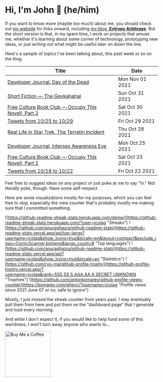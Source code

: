 # Hi, I'm John 👋 (he/him)

If you want to know more (maybe *too* much) about me, you should check out [my website](https://john.colagioia.net/) for links onward, including [my blog, **Entropy Arbitrage**](https://john.colagioia.net/blog).  But the short version is that, in my spare time, I work on projects that amuse me, whether it's learning about some corner of technology, prototyping new ideas, or just writing out what might be useful later on down the line.

Here's a sample of topics I've been talking about, this past week or so on the blog.

|Title|Date|
|-----|-------|
|[Developer Journal, Day of the Dead](https://john.colagioia.net/blog/2021/11/01/dead.html)|Mon Nov 01 2021|
|[Short Fiction — The Gevkahahal](https://john.colagioia.net/blog/2021/10/31/gevkahahal.html)|Sun Oct 31 2021|
|[Free Culture Book Club — Occupy This Novel!, Part 2](https://john.colagioia.net/blog/2021/10/30/occupy2.html)|Sat Oct 30 2021|
|[Tweets from 10/25 to 10/29](https://john.colagioia.net/blog/media/2021/10/29/week.html)|Fri Oct 29 2021|
|[Real Life in Star Trek, The Terratin Incident](https://john.colagioia.net/blog/2021/10/28/terratin.html)|Thu Oct 28 2021|
|[Developer Journal, Intersex Awareness Eve](https://john.colagioia.net/blog/2021/10/25/intersex.html)|Mon Oct 25 2021|
|[Free Culture Book Club — Occupy This Novel!, Part 1](https://john.colagioia.net/blog/2021/10/23/occupy1.html)|Sat Oct 23 2021|
|[Tweets from 10/18 to 10/22](https://john.colagioia.net/blog/media/2021/10/22/week.html)|Fri Oct 22 2021|

Feel free to suggest ideas on any project or just poke at me to say "hi." Not literally poke, though. Have some self-respect.

Here are some visualizations mostly for my purposes, which you can feel free to skip, especially the view counter that's probably mostly me making sure that I committed something.

![https://github-readme-streak-stats.herokuapp.com/demo/](https://github-readme-streak-stats.herokuapp.com/?user=jcolag "Streaks")
![https://github.com/anuraghazra/github-readme-stats](https://github-readme-stats.vercel.app/api/top-langs?username=jcolag&show_icons=true&locale=en&layout=compact&exclude_repo=ComicScanner,bisheng&langs_count=8 "Top languages")
![https://github.com/anuraghazra/github-readme-stats](https://github-readme-stats.vercel.app/api?username=jcolag&show_icons=true&locale=en "Statistics")
![https://github.com/ryo-ma/github-profile-trophy](https://github-profile-trophy.vercel.app/?username=jcolag&rank=SSS,SS,S,AAA,AA,A,SECRET,UNKNOWN "Trophies")
![https://github.com/antonkomarev/github-profile-views-counter](https://komarev.com/ghpvc/?username=jcolag "Profile views since 2021 June 07 or so; safe to ignore")

Mostly, I just missed the streak counter from years past.  I may eventually pull them from here and put them on the "dashboard page" that I generate and load every morning.

And while I don't expect it, if you would like to help fund some of this weirdness, I won't turn away anyone who wants to...

[<img src="https://cdn.buymeacoffee.com/buttons/v2/default-yellow.png" alt="Buy Me a Coffee" width="150px"/>](https://www.buymeacoffee.com/jcolag)
